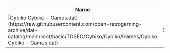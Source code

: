 <table>
<tr><th>Name</th><th>Size</th></tr>
<tr><td>[Cybiko Cybiko - Games.dat](https://raw.githubusercontent.com/open-retrogaming-archive/dat-catalog/main/root/basic/TOSEC/Cybiko/Cybiko/Games/Cybiko Cybiko - Games.dat)</td><td>101264</td></tr>
</table>

